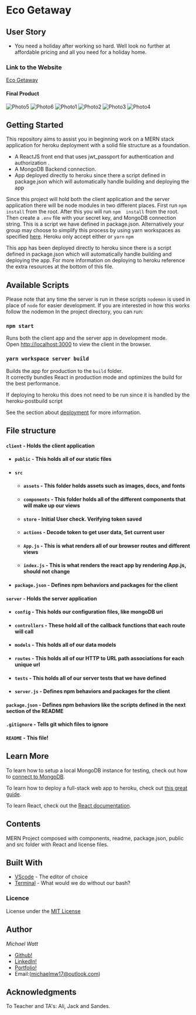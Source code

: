 # Eco Getaway

## User Story

- You need a holiday after working so hard. Well look no further at affordable pricing and all you need for a holiday home.

### Link to the Website

[Eco Getaway](https://eco-getaway.herokuapp.com/)


#### Final Product

![Photo5](client/public/Images/Screen5.png)
![Photo6](client/public/Images/Screen6.png)
![Photo1](client/public/Images/Screen4.png)
![Photo2](client/public/Images/Screen2.png)
![Photo3](client/public/Images/Screen1.png)
![Photo4](client/public/Images/Screen4.png)


## Getting Started
This repository aims to assist you in beginning work on a MERN stack application for heroku deployment with a solid file structure as a foundation. 

- A ReactJS front end that uses jwt_passport for authentication and authorization .
- A MongoDB Backend connection.
- App  deployed directly to heroku since there a script defined in package.json which will automatically handle building and deploying the app

Since this project will hold both the client application and the server application there will be node modules in two different places. First run `npm install` from the root. After this you will run `npm  install` from the root. Then create a `.env` file with your secret key, and MongoDB connection string. This is a script we have defined in package.json. Alternatively your group may choose to simplify this process by using yarn workspaces as specified [here](https://yarnpkg.com/lang/en/docs/workspaces/).
Heroku only accept either or `yarn` `npm`

This app has been deployed directly to heroku since there is a script defined in package.json which will automatically handle building and deploying the app. For more information on deploying to heroku reference the extra resources at the bottom of this file.

## Available Scripts

Please note that any time the server is run in these scripts `nodemon` is used in place of `node` for easier development. If you are interested in how this works follow the nodemon In the project directory, you can run:

### `npm start`

Runs both the client app and the server app in development mode.<br>
Open [http://localhost:3000](http://localhost:3000) to view the client in the browser.


### `yarn workspace server build`

Builds the app for production to the `build` folder.<br>
It correctly bundles React in production mode and optimizes the build for the best performance.

If deploying to heroku this does not need to be run since it is handled by the heroku-postbuild script<br>

See the section about [deployment](https://facebook.github.io/create-react-app/docs/deployment) for more information.


## File structure
#### `client` - Holds the client application
- #### `public` - This holds all of our static files
- #### `src`
    - #### `assets` - This folder holds assets such as images, docs, and fonts
    - #### `components` - This folder holds all of the different components that will make up our views
    - #### `store` - Initial User check. Verifying token saved
    - #### `actions` - Decode token to get user data, Set current user
    - #### `App.js` - This is what renders all of our browser routes and different views
    - #### `index.js` - This is what renders the react app by rendering App.js, should not change
- #### `package.json` - Defines npm behaviors and packages for the client
#### `server` - Holds the server application
- #### `config` - This holds our configuration files, like mongoDB uri
- #### `controllers` - These hold all of the callback functions that each route will call
- #### `models` - This holds all of our data models
- #### `routes` - This holds all of our HTTP to URL path associations for each unique url
- #### `tests` - This holds all of our server tests that we have defined
- #### `server.js` - Defines npm behaviors and packages for the client
#### `package.json` - Defines npm behaviors like the scripts defined in the next section of the README
#### `.gitignore` - Tells git which files to ignore
#### `README` - This file!

## Learn More
To learn how to setup a local MongoDB instance for testing, check out how to [connect to MongoDB](https://docs.mongodb.com/guides/server/drivers/).

To learn how to deploy a full-stack web app to heroku, check out [this great guide](https://daveceddia.com/deploy-react-express-app-heroku/).

To learn React, check out the [React documentation](https://reactjs.org/).

## Contents
MERN Project composed with components,  readme, package.json, public and src folder with React and license files.

## Built With

- [VScode](https://code.visualstudio.com/) - The editor of choice
- [Terminal](https://gitforwindows.org/) - What would we do without our bash?

### Licence

License under the [MIT License](LICENSE)
​
## Author

_Michael Watt_

- [Github!](https://github.com/Michaelmw17)
- [LinkedIn!](https://www.linkedin.com/in/michael-watt-6a76961b3/)
- [Portfolio!](http://michaelmw17.github.io/)
- Email:(michaelmw17@outlook.com)
​​

## Acknowledgments

To Teacher and TA's:
Ali, Jack and Sandes.


